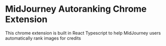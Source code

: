 # MidJourney Autoranking Chrome Extension

This chrome extension is built in React Typescript to help MidJourney users automatically rank images for credits